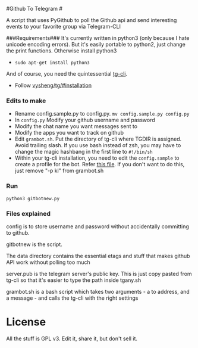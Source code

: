 #Github To Telegram #

A script that uses PyGithub to poll the Github api and send interesting events to your favorite group via Telegram-CLI

###Requirements###
It's currently written in python3 (only because I hate unicode encoding errors). But it's easily portable to python2, just change the print functions. Otherwise install python3

* `sudo apt-get install python3`

And of course, you need the quintessential [tg-cli](https://github.com/vysheng/tg). 

* Follow [vysheng/tg/#installation](https://github.com/vysheng/tg/#installation)

### Edits to make ###

* Rename config.sample.py to config.py. `mv config.sample.py config.py`
* In `config.py` Modify your github username and password
* Modify the chat name you want messages sent to
* Modify the apps you want to track on github
* Edit `grambot.sh`. Put the directory of tg-cli where TGDIR is assigned. Avoid trailing slash. If you use bash instead of zsh, you may have to change the magic hashbang in the first line to `#!/bin/sh` 
* Within your tg-cli installation, you need to edit the `config.sample` to create a profile for the bot. Refer [this file](https://github.com/vysheng/tg/blob/master/config.sample). If you don't want to do this, just remove "-p kl" from grambot.sh

### Run ###

    python3 gitbotnew.py


### Files explained ###
config is to store username and password without accidentally committing to github.

gitbotnew is the script.

The data directory contains the essential etags and stuff that makes github API work without polling too much

server.pub is the telegram server's public key. This is just copy pasted from tg-cli so that it's easier to type the path inside tgany.sh

grambot.sh is a bash script which takes two arguments - a to address, and a message - and calls the tg-cli with the right settings  


# License #
All the stuff is GPL v3. Edit it, share it, but don't sell it.